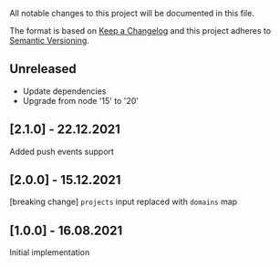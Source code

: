 All notable changes to this project will be documented in this file.

The format is based on [Keep a Changelog](http://keepachangelog.com/)
and this project adheres to [Semantic Versioning](http://semver.org/).

## Unreleased

- Update dependencies
- Upgrade from node '15' to '20'

## [2.1.0] - 22.12.2021

Added push events support

## [2.0.0] - 15.12.2021

[breaking change] `projects` input replaced with `domains` map

## [1.0.0] - 16.08.2021

Initial implementation

